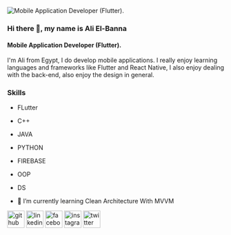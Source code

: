 ![Mobile Application Developer (Flutter).](https://pbs.twimg.com/profile_banners/1355941150797025281/1668467906/1080x360)

### Hi there 👋, my name is Ali El-Banna
#### Mobile Application Developer (Flutter).

I'm Ali from Egypt, I do develop mobile applications. I really enjoy learning languages and frameworks like Flutter and React Native, I also enjoy dealing with the back-end, also enjoy the design in general.

### Skills

- FLutter
- C++
- JAVA 
- PYTHON
- FIREBASE
- OOP
- DS

- 🌱 I’m currently learning Clean Architecture With MVVM 


[<img src='https://cdn.jsdelivr.net/npm/simple-icons@3.0.1/icons/github.svg' alt='github' height='40'>](https://github.com/alielbanna)  [<img src='https://cdn.jsdelivr.net/npm/simple-icons@3.0.1/icons/linkedin.svg' alt='linkedin' height='40'>](https://www.linkedin.com/in/ali-elbanna/)  [<img src='https://cdn.jsdelivr.net/npm/simple-icons@3.0.1/icons/facebook.svg' alt='facebook' height='40'>](https://www.facebook.com/ali.elbana.528)  [<img src='https://cdn.jsdelivr.net/npm/simple-icons@3.0.1/icons/instagram.svg' alt='instagram' height='40'>](https://www.instagram.com/ali.lbanna/)  [<img src='https://cdn.jsdelivr.net/npm/simple-icons@3.0.1/icons/twitter.svg' alt='twitter' height='40'>](https://twitter.com/AliLBanna)  

